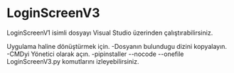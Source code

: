 # LoginScreenV3

LoginScreenV1 isimli dosyayı Visual Studio üzerinden çalıştırabilirsiniz.

Uygulama haline dönüştürmek için. 
-Dosyanın bulundugu dizini kopyalayın. 
-CMDyi Yönetici olarak açın. 
-pipinstaller --nocode --onefile LoginScreenV3.py komutlarını izleyebilirsiniz.
